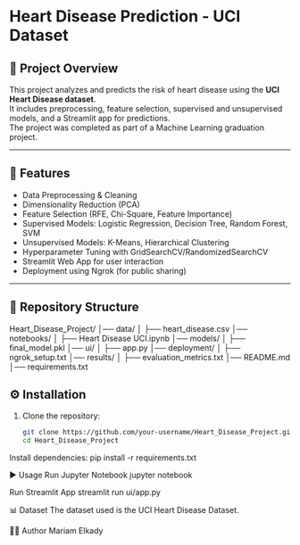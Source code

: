 # Heart Disease Prediction - UCI Dataset

## 📌 Project Overview
This project analyzes and predicts the risk of heart disease using the **UCI Heart Disease dataset**.  
It includes preprocessing, feature selection, supervised and unsupervised models, and a Streamlit app for predictions.  
The project was completed as part of a Machine Learning graduation project.

---

## 🚀 Features
- Data Preprocessing & Cleaning
- Dimensionality Reduction (PCA)
- Feature Selection (RFE, Chi-Square, Feature Importance)
- Supervised Models: Logistic Regression, Decision Tree, Random Forest, SVM
- Unsupervised Models: K-Means, Hierarchical Clustering
- Hyperparameter Tuning with GridSearchCV/RandomizedSearchCV
- Streamlit Web App for user interaction
- Deployment using Ngrok (for public sharing)

---

## 📂 Repository Structure
Heart_Disease_Project/
│── data/
│ ├── heart_disease.csv
│── notebooks/
│ ├── Heart Disease UCI.ipynb
│── models/
│ ├── final_model.pkl
│── ui/
│ ├── app.py
│── deployment/
│ ├── ngrok_setup.txt
│── results/
│ ├── evaluation_metrics.txt
│── README.md
│── requirements.txt

## ⚙️ Installation
1. Clone the repository:
   ```bash
   git clone https://github.com/your-username/Heart_Disease_Project.git
   cd Heart_Disease_Project

Install dependencies:
pip install -r requirements.txt

▶️ Usage
Run Jupyter Notebook
jupyter notebook

Run Streamlit App
streamlit run ui/app.py

📊 Dataset
The dataset used is the UCI Heart Disease Dataset.

👩‍💻 Author
Mariam Elkady

